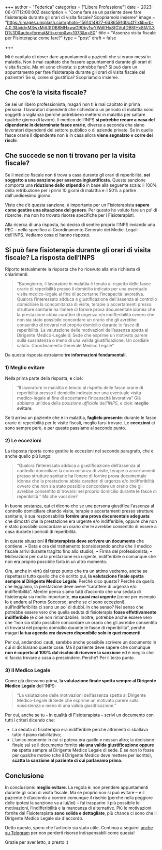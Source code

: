 +++
author = "Federica"
categories = ["Libera Professione"]
date = 2023-06-01T12:00:00Z
description = "Come fare se un paziente deve fare fisioterapia durante gli orari di visita fiscale? Scopriamolo insieme"
image = "https://images.unsplash.com/photo-1561414927-6d86591d0c4f?ixlib=rb-4.0.3&ixid=M3wxMjA3fDB8MHxwaG90by1wYWdlfHx8fGVufDB8fHx8fA%3D%3D&auto=format&fit=crop&w=1073&q=80"
title = "Assenza visita fiscale per Fisioterapia: come fare?"
type = "post"
draft = false

+++ 

Mi è capitato di dover dare appuntamenti a pazienti che si erano messi in malattia. Non è mai capitato che fossero appuntamenti durante gli orari di visita fiscale. 
Ma mi sono chiesta: si potrebbe fare? Si può dare un appuntamento per fare fisioterapia durante gli orari di visita fiscale del paziente? 
Se si, come si giustifica? Scopriamolo insieme.

## Che cos’è la visita fiscale?
Se sei un libero professionista, magari non ti è mai capitato in prima persona. 
I lavoratori dipendenti che richiedono un periodo di malattia sono soggetti a vigilanza (perché potrebbero mettersi in malattia per saltare qualche giorno di lavoro).
Il medico dell’INPS **si potrebbe recare a casa del dipendente in determinate fasce orarie**, diverse a seconda che siano lavoratori dipendenti del settore pubblico o di aziende private. 
Se in quelle fasce orarie il dipendente non è in casa allora **viene segnalato** e **corre dei rischi**.

## Che succede se non ti trovano per la visita fiscale?
Se il medico fiscale non ti trova a casa durante gli orari di reperibilità, **sei soggetto a una sanzione per assenza ingiustificata**. Questa sanzione comporta una **riduzione dello stipendio** in base alla seguente scala: il 100% della retribuzione per i primi 10 giorni di malattia e il 50% a partire dall'undicesimo giorno.

Visto che c’è questa sanzione, è importante per un Fisioterapista **sapere come gestire una situazione del genere**.
Per questo ho voluto fare un po’ di ricerche, ma non ho trovato risorse specifiche per i Fisioterapisti.

Alla ricerca di una risposta, ho deciso di sentire proprio l’INPS inviando una PEC – nello specifico al Coordinamento Generale dei Medici Legali dell’INPS.
Vediamo cosa ci hanno risposto.

## Si può fare fisioterapia durante gli orari di visita fiscale? La risposta dell’INPS
Riporto testualmente la risposta che ho ricevuto alla mia richiesta di chiarimenti:
> “Buongiorno, il lavoratore in malattia è tenuto al rispetto delle fasce orarie di reperibilità presso il domicilio indicato per una eventuale visita medico-legale al fine di accertarne l’incapacità lavorativa. Qualora l’interessato adduca a giustificazione dell’assenza al controllo domiciliare la concomitanza di visite, terapie o accertamenti presso strutture sanitarie ha l’onere di fornire prova documentale idonea che la prestazione abbia caratteri di urgenza e/o indifferibilità ovvero che non sia stato possibile concordare un orario che gli avrebbe consentito di trovarsi nel proprio domicilio durante le fasce di reperibilità. La valutazione delle motivazioni dell’assenza spetta al Dirigente Medico-Legale di Sede che esprime un motivato parere sulla sussistenza o meno di una valida giustificazione. Un cordiale saluto. Coordinamento Generale Medico Legale”

Da questa risposta estraiamo **tre informazioni fondamentali**.

### 1)	Meglio evitare
Nella prima parte della risposta, e cioè:
> “Il lavoratore in malattia è tenuto al rispetto delle fasce orarie di reperibilità presso il domicilio indicato per una eventuale visita medico-legale al fine di accertarne l’incapacità lavorativa”
Già abbiamo un’idea della *posizione ufficiale dell’INPS*, e cioè: **meglio evitare**.

Se ti arriva un paziente che è in malattia, **faglielo presente**: durante le fasce orarie di reperibilità per le visite fiscali, meglio farsi trovare.
Le **eccezioni** ci sono sempre però, e per queste passiamo al secondo punto.

### 2)	Le eccezioni
La risposta riporta come gestire le eccezioni nel secondo paragrafo, che è anche quello più lungo:
> “Qualora l’interessato adduca a giustificazione dell’assenza al controllo domiciliare la concomitanza di visite, terapie o accertamenti presso strutture sanitarie ha l’onere di fornire prova documentale idonea che la prestazione abbia caratteri di urgenza e/o indifferibilità ovvero che non sia stato possibile concordare un orario che gli avrebbe consentito di trovarsi nel proprio domicilio durante le fasce di reperibilità.”
Ma che vuol dire?

In buona sostanza, qui ci dicono che se una persona giustifica l'assenza al controllo domiciliare citando visite, terapie o accertamenti presso strutture sanitarie, è sua responsabilità **fornire una prova documentale adeguata** che dimostri che la prestazione era urgente e/o indifferibile, oppure che non è stato possibile concordare un orario che le avrebbe consentito di essere a casa durante i periodi di reperibilità.

In queste situazioni **il fisioterapista deve scrivere un documento** che contiene:
•	Data e ora del trattamento (considerando anche che il medico fiscale arrivi durante tragitto fino allo studio);
•	Firma del professionista;
•	Motivazioni per cui la prestazione era urgente, indifferibile o comunque che non era proprio possibile farla in un altro momento.

Ora, anche in virtù del terzo punto che tra un attimo vedremo, anche se rispettassi tutto quello che c’è scritto qui, **la valutazione finale spetta sempre al Dirigente Medico Legale**. 
Perché dico questo?
Perché da quello che leggiamo, la prestazione deve avere “carattere di urgenza e/o indifferibilità”.
Mentre penso siamo tutti d’accordo che una seduta di fisioterapia sia molto importante, **ma quasi mai urgente** (come per esempio lo è andare al Pronto Soccorso, anche se ci sono eccezioni), sull’indifferibilità ci sono un po’ di dubbi.
In che senso?
Nel senso che potrebbe essere vero che quella seduta di fisioterapia **fosse effettivamente indifferibile** (e cioè non rimandabile). 
Inoltre, potrebbe anche essere vero che “non sia stato possibile concordare un orario che gli avrebbe consentito di trovarsi nel proprio domicilio durante le fasce di reperibilità”, perché magari **la tua agenda era davvero disponibile solo in quei momenti**.

Per cui, andandoci cauti, sarebbe anche possibile scrivere un documento in cui si dichiarano queste cose.
Ma il paziente deve sapere che comunque **non è coperto al 100% dal rischio di ricevere la sanzione** ed è meglio che si faccia trovare a casa a prescindere. Perché?
Per il terzo punto.

### 3)	Il Medico Legale
Come già dicevamo prima, **la valutazione finale spetta sempre al Dirigente Medico Legale** dell'INPS:
> “La valutazione delle motivazioni dell’assenza spetta al Dirigente Medico-Legale di Sede che esprime un motivato parere sulla sussistenza o meno di una valida giustificazione.”

Per cui, anche se tu – in qualità di Fisioterapista – scrivi un documento con tutti i criteri dicendo che: 
-	La seduta di fisioterapia era indifferibile perché altrimenti si sballava tutto il piano riabilitativo;
-	L’unico momento in cui si poteva era quello e nessun altro;
la decisione finale sul se il documento fornito **sia una valida giustificazione oppure no** spetta sempre al Dirigente Medico Legale di sede.
E se non lo fosse per qualche motivo (che il Dirigente Medico deve mettere per iscritto), **scatta la sanzione al paziente di cui parlavamo prima**.

## Conclusione
In conclusione: **meglio evitare**. La regola è: non prendere appuntamenti durante gli orari di visita fiscale. 
Ma se proprio non si può evitare – e il paziente è d’accordo a correre comunque il rischio (perché nella peggiore delle ipotesi la sanzione va a lui/lei) – fai trasparire il più possibile le motivazioni, l’indifferibilità e la mancanza di alternative.
Più le motivazioni fornite dal Fisioterapista **sono solide e dettagliate**, più chance ci sono che il Dirigente Medico Legale sia d'accordo.

Detto questo, spero che l’articolo sia stato utile.
Continua a seguirci [anche su Telegram](https://t.me/fisioterapisti_official) per non perderti risorse indispensabili come questa! 

Grazie per aver letto, a presto :)
